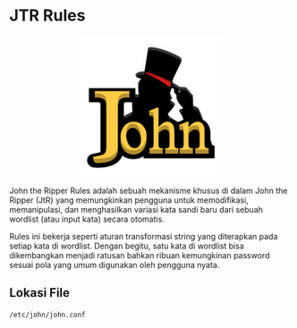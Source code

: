 # JTR Rules

<div align="center">
  <img src="https://github.com/fixploit03/JTR-Rules/blob/main/img/john-logo.png" width="50%"/>
</div>

John the Ripper Rules adalah sebuah mekanisme khusus di dalam John the Ripper (JtR) yang memungkinkan pengguna untuk memodifikasi, memanipulasi, dan menghasilkan variasi kata sandi baru dari sebuah wordlist (atau input kata) secara otomatis.

Rules ini bekerja seperti aturan transformasi string yang diterapkan pada setiap kata di wordlist. Dengan begitu, satu kata di wordlist bisa dikembangkan menjadi ratusan bahkan ribuan kemungkinan password sesuai pola yang umum digunakan oleh pengguna nyata.

## Lokasi File

```
/etc/john/john.conf 
```
